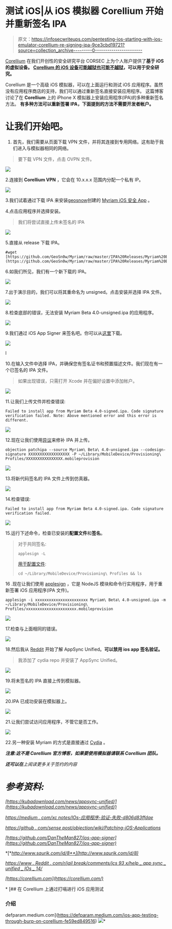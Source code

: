 # 测试 iOS|从 iOS 模拟器 Corellium 开始并重新签名 IPA

> 原文：<https://infosecwriteups.com/pentesting-ios-starting-with-ios-emulator-corellium-re-signing-ipa-9ce3cbd19721?source=collection_archive---------0----------------------->

[Corellium](https://corellium.com/) 在我们开创性的安全研究平台 CORSEC 上为个人账户提供了**基于 iOS 的虚拟设备。 [Corellium 的 iOS 设备可能越狱也可能不越狱](https://support.corellium.com/hc/en-us/articles/360053569554-Introduction-to-iOS-Devices)，可以用于安全研究。**

Corellium 是一个高级 iOS 模拟器，可以在上面运行和测试 iOS 应用程序。虽然没有应用程序商店的支持，我们可以通过重新签名直接安装应用程序。
这篇博客讨论了在 **Corellium** 上的 iPhone X 模拟器上安装应用程序(IPA)的多种重新签名方法。
**有多种方法可以重新签署 IPA，下面提到的方法不需要开发者帐户。**

# 让我们开始吧。

1.  首先，我们需要从页面下载 VPN 文件，并将其连接到专用网络。这有助于我们进入与模拟器相同的网络。

> 要下载 VPN 文件，点击 OVPN 文件。

![](img/1317cc24f05d543a9263faa1696c0217.png)

2.连接到 **Corellium VPN** ，它会在 10.x.x.x 范围内分配一个私有 IP。

![](img/2c7de524c78f2a9b8e2ed6addb235b7d.png)

3.我们试着通过下载 IPA 来安装[geosnow](https://github.com/GeoSn0w)创建的 [Myriam iOS 安全 App](https://github.com/GeoSn0w/Myriam) 。

4.点击应用程序并选择安装。

> 我们将尝试直接上传未签名的 IPA

![](img/b64dd78bf2f62dddb61f31ef9b6489d4.png)

5.直接从 release 下载 IPA。

```
#wget [https://github.com/GeoSn0w/Myriam/raw/master/IPA%20Releases/Myriam%20Beta%204.0.ipa](https://github.com/GeoSn0w/Myriam/raw/master/IPA%20Releases/Myriam%20Beta%204.0.ipa)
```

6.如我们所见，我们有一个新下载的 IPA。

![](img/29f28a91563f568303af035eebeef043.png)

7.出于演示目的，我们可以将其重命名为 unsigned。点击安装并选择 IPA 文件。

![](img/ef5f4f777de9bfa58607df489231aa16.png)

8.检查底部的错误，无法安装 Myriam Beta 4.0-unsigned.ipa 的应用程序。

![](img/67a3ed48724fbb5faf0f900cd970a6fc.png)

9.我们通过 iOS App Signer 来签名吧。你可以从[这里](https://github.com/DanTheMan827/ios-app-signer)下载。

![](img/c6b673b13e797d9ec875652491f99715.png)

l

10.在输入文件中选择 IPA，并确保您有签名证书和预置描述文件。我们现在有一个已签名的 IPA 文件。

> 如果出现错误，只需打开 Xcode 并在偏好设置中添加帐户。

![](img/e9044c734466c56b8c4ebb16b2414774.png)

11.让我们上传文件并检查错误:

```
Failed to install app from Myriam Beta 4.0-signed.ipa. Code signature verification failed. Note: Above mentioned error and this error is different.
```

![](img/941d01e7812698b036285bdbaa93a841.png)

12.现在让我们使用[异议](https://github.com/sensepost/objection/wiki/Patching-iOS-Applications)来修补 IPA 并上传。

```
objection patchipa --source Myriam\ Beta\ 4.0-unsigned.ipa --codesign-signature XXXXXXXXXXXXXXXXXX -P ~/Library/MobileDevice/Provisioning\ Profiles/XXXXXXXXXXXXXXXX.mobileprovision
```

![](img/f3507cc22c95724c22529c60ae91d411.png)

13.将新代码签名的 IPA 文件上传到仿真器。

![](img/0fd9051bf0dcecba5a88684bde1c5eb8.png)

14.检查错误:

```
Failed to install app from Myriam Beta 4.0-signed.ipa. Code signature verification failed.
```

![](img/0d8836ba7ec6e218f3a0ffa2d04d0425.png)

15.运行下述命令，检查已安装的**配置文件**和**签名**。

> 对于共同签名:
> 
> `applesign -L`
> 
> [用于配置文件](https://stackoverflow.com/questions/12059608/list-installed-mobile-provisioning-profiles):
> 
> `cd ~/Library/MobileDevice/Provisioning\ Profiles && ls`

16 .现在让我们使用 [applesign](https://github.com/nowsecure/node-applesign) ，它是 NodeJS 模块和命令行实用程序，用于重新签署 iOS 应用程序(IPA 文件)。

```
applesign -i xxxxxxxxxxxxxxxxxxxxxxx Myriam\ Beta\ 4.0-unsigned.ipa -m ~/Library/MobileDevice/Provisioning\ Profiles/xxxxxxxxxxxxxxxxxxxxxx.mobileprovision
```

![](img/906537790a6ff4ab6309e86206a6ef20.png)

17.检查与上面相同的错误。

![](img/941d01e7812698b036285bdbaa93a841.png)

18.然后我从 [Reddit](https://www.reddit.com/r/jailbreak/comments/jcs93x/help_appsync_unified_ios_14/) 开始了解 AppSync Unified。**可以禁用 ios app 签名验证。**

> 我添加了 cydia repo 并安装了 AppSync Unified。

![](img/b34b5725d8d195857c2e43e792506fb0.png)

19.将未签名的 IPA 直接上传到模拟器。

![](img/67c707c394b020846d0e0440f1f401ff.png)

20.IPA 已成功安装在模拟器上。

![](img/49ad9afb7d823a3408aacedaa8fdad34.png)

21.让我们尝试访问应用程序，不管它是否工作。

![](img/e788b194cac5c5933cae2f3d576c0fcd.png)

22.另一种安装 Myriam 的方式是直接通过 [Cydia](https://cydia.saurik.com/) 。

***注意:这不是 Corellium 官方博客，如果要使用模拟器请联系 Corellium 团队。***

***还可以在***[](http://www.saurik.com/id/8)*上阅读更多关于签约的内容*

# *参考资料:*

*[https://kubadownload.com/news/appsync-unified/](https://kubadownload.com/news/appsync-unified/)*

*[https://medium . com/xc notes/IOs-应用程序-验证-失败-d806d83ffdae](https://medium.com/xcnotes/ios-application-verification-failed-d806d83ffdae)*

*[https://github . com/sense post/objection/wiki/Patching-iOS-Applications](https://github.com/sensepost/objection/wiki/Patching-iOS-Applications)*

*[https://github.com/DanTheMan827/ios-app-signer](https://github.com/DanTheMan827/ios-app-signer)*

*[**http://www.saurik.com/id/8**](http://www.saurik.com/id/8)*

*[https://www . Reddit . com/r/jail break/comments/jcs 93 x/help _ app sync _ unified _ IOs _ 14/](https://www.reddit.com/r/jailbreak/comments/jcs93x/help_appsync_unified_ios_14/)*

*[https://corellium.com](https://corellium.com/)*

*[](https://defparam.medium.com/ios-app-testing-through-burp-on-corellium-fe59ed849516) [## 在 Corellium 上通过打嗝进行 iOS 应用测试

### 介绍

defparam.medium.com](https://defparam.medium.com/ios-app-testing-through-burp-on-corellium-fe59ed849516) [![](img/fe2c0c4f41838bb80bac13088c6bf046.png)](https://www.buymeacoffee.com/justmorpheus)*